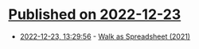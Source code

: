 # [Published on 2022-12-23](index.md)

* [2022-12-23, 13:29:56](https://news.ycombinator.com/item?id=34105546) - [Walk as Spreadsheet (2021)](https://craigmod.com/ridgeline/115/)
